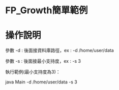 FP_Growth簡單範例
=

# 操作說明

參數 -d : 後面接資料庫路徑，ex : -d /home/user/data

參數 -s : 後面接最小支持度，ex : -s 3


執行範例(最小支持度為3)：

java Main -d /home/user/data -s 3
